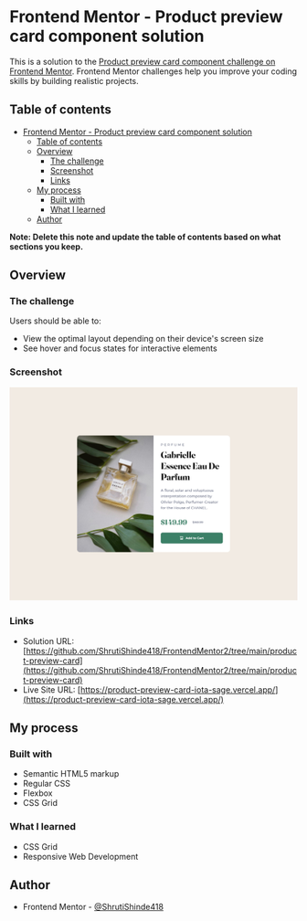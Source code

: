 # Frontend Mentor - Product preview card component solution

This is a solution to the [Product preview card component challenge on Frontend Mentor](https://www.frontendmentor.io/challenges/product-preview-card-component-GO7UmttRfa). Frontend Mentor challenges help you improve your coding skills by building realistic projects. 

## Table of contents

- [Frontend Mentor - Product preview card component solution](#frontend-mentor---product-preview-card-component-solution)
  - [Table of contents](#table-of-contents)
  - [Overview](#overview)
    - [The challenge](#the-challenge)
    - [Screenshot](#screenshot)
    - [Links](#links)
  - [My process](#my-process)
    - [Built with](#built-with)
    - [What I learned](#what-i-learned)
  - [Author](#author)

**Note: Delete this note and update the table of contents based on what sections you keep.**

## Overview

### The challenge

Users should be able to:

- View the optimal layout depending on their device's screen size
- See hover and focus states for interactive elements

### Screenshot

![Output](./screenshot.jpg)

### Links

- Solution URL: [https://github.com/ShrutiShinde418/FrontendMentor2/tree/main/product-preview-card](https://github.com/ShrutiShinde418/FrontendMentor2/tree/main/product-preview-card)
- Live Site URL: [https://product-preview-card-iota-sage.vercel.app/](https://product-preview-card-iota-sage.vercel.app/)

## My process

### Built with

- Semantic HTML5 markup
- Regular CSS
- Flexbox
- CSS Grid

### What I learned

- CSS Grid 
- Responsive Web Development

## Author

- Frontend Mentor - [@ShrutiShinde418](https://www.frontendmentor.io/profile/ShrutiShinde418)
